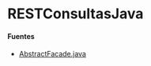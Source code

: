# RESTConsultasJava

#### Fuentes
- [AbstractFacade.java](https://github.com/javaee/tutorial-examples/blob/master/persistence/address-book/src/main/java/javaeetutorial/addressbook/ejb/ContactFacade.java)